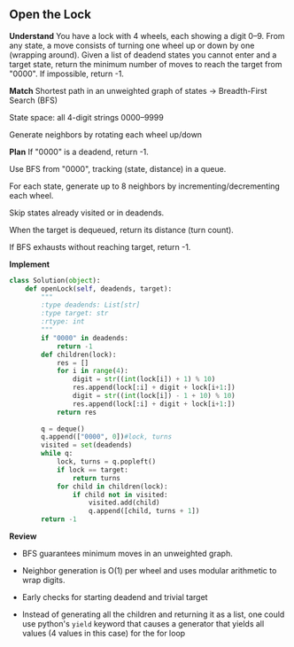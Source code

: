 ## Open the Lock
**Understand**
You have a lock with 4 wheels, each showing a digit 0–9. From any state, a move consists of turning one wheel up or down by one (wrapping around).
Given a list of deadend states you cannot enter and a target state, return the minimum number of moves to reach the target from "0000". If impossible, return -1.

**Match**
Shortest path in an unweighted graph of states → Breadth-First Search (BFS)

State space: all 4-digit strings 0000–9999

Generate neighbors by rotating each wheel up/down

**Plan**
If "0000" is a deadend, return -1.

Use BFS from "0000", tracking (state, distance) in a queue.

For each state, generate up to 8 neighbors by incrementing/decrementing each wheel.

Skip states already visited or in deadends.

When the target is dequeued, return its distance (turn count).

If BFS exhausts without reaching target, return -1.

**Implement**
```python
class Solution(object):
    def openLock(self, deadends, target):
        """
        :type deadends: List[str]
        :type target: str
        :rtype: int
        """
        if "0000" in deadends:
            return -1
        def children(lock):
            res = []
            for i in range(4):
                digit = str((int(lock[i]) + 1) % 10)
                res.append(lock[:i] + digit + lock[i+1:])
                digit = str((int(lock[i]) - 1 + 10) % 10)
                res.append(lock[:i] + digit + lock[i+1:])
            return res
    
        q = deque() 
        q.append(["0000", 0])#lock, turns
        visited = set(deadends)
        while q:
            lock, turns = q.popleft()
            if lock == target:
                return turns
            for child in children(lock):
                if child not in visited:
                    visited.add(child)
                    q.append([child, turns + 1])
        return -1
```

**Review**
- BFS guarantees minimum moves in an unweighted graph.

- Neighbor generation is O(1) per wheel and uses modular arithmetic to wrap digits.

- Early checks for starting deadend and trivial target

- Instead of generating all the children and returning it as a list, one could use python's `yield` keyword that causes a generator that yields all values (4 values in this case) for the for loop
